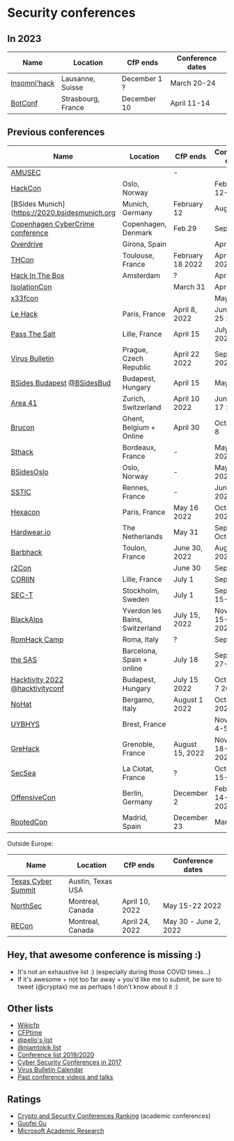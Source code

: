 # Security conferences


## In 2023

| Name           | Location	| CfP ends |  Conference dates |
| ---------------- | ------------- | ------------ | -------------------------|
| [Insomni'hack](https://insomnihack.ch) | Lausanne, Suisse | December 1 ? | March 20-24 |
| [BotConf](https://www.botconf.eu) | Strasbourg, France | December 10 | April 11-14 |


## Previous conferences

| Name           | Location	| CfP ends |  Conference dates |
| ---------------- | ------------- | ------------ | -------------------------|
| [AMUSEC](https://www.amusec.fr/) |  | - |  |
| [HackCon](https://www.hackcon.org/english/) | Oslo, Norway | | February 12-13 |
| [BSides Munich](https://2020.bsidesmunich.org | Munich, Germany | February 12 | August 25  |
| [Copenhagen CyberCrime conference](https://www.cyberhagen.com) | Copenhagen, Denmark | Feb 29 | Sept 14-16 |
| [Overdrive](http://overdriveconference.com/) | Girona, Spain |  | April 11-12 |
| [THCon](https://thcon.party/) | Toulouse, France | February 18 2022 | April 14-15 2022 |
| [Hack In The Box](https://conference.hitb.org/) | Amsterdam | ? | April 2020? |
| [IsolationCon](https://themanyhats.club/the-many-hats-club-presents-isolationcon/) |  | March 31 | April 24 |
| [x33fcon](https://x33fcon.com) |  | | May 17-21 |
| [Le Hack](https://lehack.org/fr) | Paris, France | April 8, 2022 | June 24-25 2022 |
| [Pass The Salt](https://cfp.pass-the-salt.org/) | Lille, France | April 15 | July 4-6 2022 |
| [Virus Bulletin](https://www.virusbulletin.com/) | Prague, Czech Republic | April 22 2022 | Sept 28-30 2022 |
| [BSides Budapest](https://2021.bsidesbud.com/call-for-paper/) [@BSidesBud](https://twitter.com/BSidesBud) | Budapest, Hungary | April 15 | May 27 |
| [Area 41](http://area41.io/) | Zurich, Switzerland | April 10 2022 | June 16-17 2022 |
| [Brucon](https://www.brucon.org/2021/cfp/) | Ghent, Belgium + Online | April 30 | October 4-8 | 
| [Sthack](https://sthack.fr) | Bordeaux, France | - | May 20 2022 |
| [BSidesOslo](https://bsidesoslo.no/) | Oslo, Norway | - | May 25 2022 |
| [SSTIC](https://www.sstic.org/) | Rennes, France | - | June 1-3 2022 |
| [Hexacon](https://cfp.hexacon.fr/hexacon-2022/cfp) | Paris, France | May 16 2022 | October 14 2022 |
| [Hardwear.io](https://hardwear.io)  | The Netherlands | May 31 | Sept 27 - Oct 2 |
| [Barbhack](https://www.barbhack.fr/2022/en/) | Toulon, France | June 30, 2022 | August 27, 2022 |
| [r2Con](https://con.rada.re/r2con-2020/cfp/)|  | June 30 | Sept 2-5 |
| [CORIIN](https://www.cecyf.fr/activites/recherche-et-developpement/coriin-2021/) | Lille, France | July 1 | Sept 7 |
| [SEC-T](https://www.sec-t.org/call-for-papers/) | Stockholm, Sweden | July 1 | September 15-16 |
| [BlackAlps](http://blackalps.ch/ba/index.php) | Yverdon les Bains, Switzerland | July 15, 2022 | November 15-16, 2022 |
| [RomHack Camp](https://romhack.camp) | Roma, Italy | ? | Sept 23-24 |
| [the SAS](https://cfp.thesascon.com/thesascon2021/) | Barcelona, Spain + online | July 18 | September 27-30 |
| [Hacktivity 2022](https://2022.hacktivity.com/index.php/call-for-papers/) [@hacktivityconf](https://twitter.com/hacktivityconf) | Budapest, Hungary | July 15 2022 | October 6-7 2022 |
| [NoHat](https://www.nohat.it) | Bergamo, Italy | August 1 2022 | October 22 2022 |
| [UYBHYS](https://www.unlockyourbrain.bzh/) | Brest, France |  | November 4-5, 2022 |
| [GreHack](https://grehack.fr) | Grenoble, France | August 15, 2022 | November 18-19, 2022 |
| [SecSea](https://secsea.org/) | La Ciotat, France | ? | October 15-16 |
| [OffensiveCon](https://www.offensivecon.org/) | Berlin, Germany | December 2 | February 14-15 2020 |
| [RootedCon](https://www.rootedcon.com/) | Madrid, Spain | December 23 | March 5-7 |

Outside Europe:

| Name           | Location	| CfP ends |  Conference dates |
| ---------------- | ------------- | ------------ | -------------------------|
| [Texas Cyber Summit](https://texascyber.com/) | Austin, Texas USA | | |
| [NorthSec](https://nsec.io/cfp/) | Montreal, Canada | April 10, 2022 | May 15-22 2022 |
| [RECon](https://recon.cx/) | Montreal, Canada | April 24, 2022 | May 30 - June 2, 2022 |

## Hey, that awesome conference is missing :)

- It's not an exhaustive list :) (especially during those COVID times...)
- If it's awesome + not too far away + you'd like me to submit, be sure to tweet (@cryptax) me as perhaps I don't know about it :)

## Other lists

- [Wikicfp](http://wikicfp.com)
- [CFPtime](http://cfptime.org)
- [@pello's list](https://twitter.com/pello/lists/conferences/members)
- [@niamtokik list](https://twitter.com/niamtokik/lists/events)
- [Conference list 2019/2020](https://docs.google.com/spreadsheets/d/1SdJwWAwutrIKfh4o3c209hH81zB1e3gNS2StoBoqApU/edit#gid=0)
- [Cyber Security Conferences in 2017](https://www.concise-courses.com/security/conferences-of-2017/)
- [Virus Bulletin Calendar](https://www.virusbulletin.com/resources/calendar/)
- [Past conference videos and talks](https://github.com/PaulSec/awesome-sec-talks)


## Ratings

- [Crypto and Security Conferences Ranking](http://icsd.i2r.a-star.edu.sg/staff/jianying/conference-ranking.html) (academic conferences)
- [Guofei Gu](http://faculty.cs.tamu.edu/guofei/sec_conf_stat.htm) 
- [Microsoft Academic Research](http://academic.research.microsoft.com/RankList?entitytype=3&topdomainid=2&subdomainid=2)



